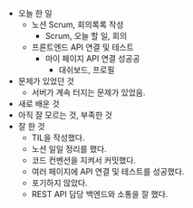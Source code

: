 - 오늘 한 일
  - 노션 Scrum, 회의록록 작성
    - Scrum, 오늘 할 일, 회의
  - 프론트엔드 API 연결 및 테스트
    - 마이 페이지 API 연결 성공공
      - 대쉬보드, 프로필
- 문제가 있었던 것
  - 서버가 계속 터지는 문제가 있었음.
- 새로 배운 것
- 아직 잘 모르는 것, 부족한 것
- 잘 한 것
  - TIL을 작성했다.
  - 노션 일일 정리를 했다.
  - 코드 컨벤션을 지켜서 커밋했다.
  - 여러 페이지에 API 연결 및 테스트를 성공했다.
  - 포기하지 않았다.
  - REST API 담당 백엔드와 소통을 잘 했다.
